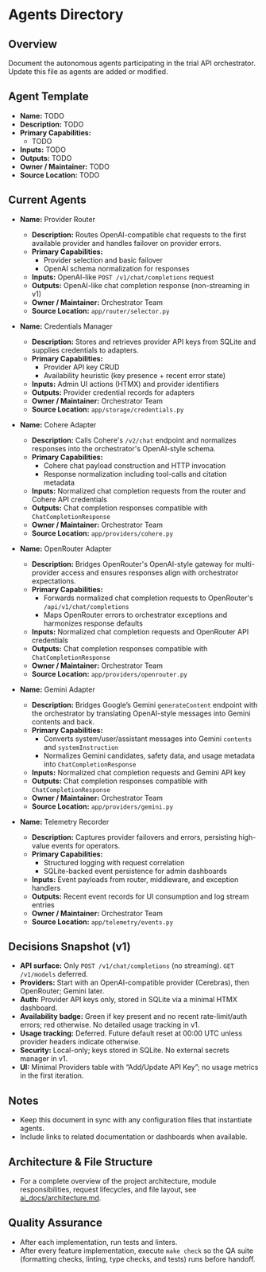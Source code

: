 # Agents Directory

## Overview
Document the autonomous agents participating in the trial API orchestrator. Update this file as agents are added or modified.

## Agent Template
- **Name:** TODO
- **Description:** TODO
- **Primary Capabilities:**
  - TODO
- **Inputs:** TODO
- **Outputs:** TODO
- **Owner / Maintainer:** TODO
- **Source Location:** TODO

## Current Agents

- **Name:** Provider Router
  - **Description:** Routes OpenAI-compatible chat requests to the first available provider and handles failover on provider errors.
  - **Primary Capabilities:**
    - Provider selection and basic failover
    - OpenAI schema normalization for responses
  - **Inputs:** OpenAI-like `POST /v1/chat/completions` request
  - **Outputs:** OpenAI-like chat completion response (non-streaming in v1)
  - **Owner / Maintainer:** Orchestrator Team
  - **Source Location:** `app/router/selector.py`

- **Name:** Credentials Manager
  - **Description:** Stores and retrieves provider API keys from SQLite and supplies credentials to adapters.
  - **Primary Capabilities:**
    - Provider API key CRUD
    - Availability heuristic (key presence + recent error state)
  - **Inputs:** Admin UI actions (HTMX) and provider identifiers
  - **Outputs:** Provider credential records for adapters
  - **Owner / Maintainer:** Orchestrator Team
  - **Source Location:** `app/storage/credentials.py`

- **Name:** Cohere Adapter
  - **Description:** Calls Cohere's `/v2/chat` endpoint and normalizes responses into the orchestrator's OpenAI-style schema.
  - **Primary Capabilities:**
    - Cohere chat payload construction and HTTP invocation
    - Response normalization including tool-calls and citation metadata
  - **Inputs:** Normalized chat completion requests from the router and Cohere API credentials
  - **Outputs:** Chat completion responses compatible with `ChatCompletionResponse`
  - **Owner / Maintainer:** Orchestrator Team
  - **Source Location:** `app/providers/cohere.py`

- **Name:** OpenRouter Adapter
  - **Description:** Bridges OpenRouter's OpenAI-style gateway for multi-provider access and ensures responses align with orchestrator expectations.
  - **Primary Capabilities:**
    - Forwards normalized chat completion requests to OpenRouter's `/api/v1/chat/completions`
    - Maps OpenRouter errors to orchestrator exceptions and harmonizes response defaults
  - **Inputs:** Normalized chat completion requests and OpenRouter API credentials
  - **Outputs:** Chat completion responses compatible with `ChatCompletionResponse`
  - **Owner / Maintainer:** Orchestrator Team
  - **Source Location:** `app/providers/openrouter.py`

- **Name:** Gemini Adapter
  - **Description:** Bridges Google’s Gemini `generateContent` endpoint with the orchestrator by translating OpenAI-style messages into Gemini contents and back.
  - **Primary Capabilities:**
    - Converts system/user/assistant messages into Gemini `contents` and `systemInstruction`
    - Normalizes Gemini candidates, safety data, and usage metadata into `ChatCompletionResponse`
  - **Inputs:** Normalized chat completion requests and Gemini API key
  - **Outputs:** Chat completion responses compatible with `ChatCompletionResponse`
  - **Owner / Maintainer:** Orchestrator Team
  - **Source Location:** `app/providers/gemini.py`

- **Name:** Telemetry Recorder
  - **Description:** Captures provider failovers and errors, persisting high-value events for operators.
  - **Primary Capabilities:**
    - Structured logging with request correlation
    - SQLite-backed event persistence for admin dashboards
  - **Inputs:** Event payloads from router, middleware, and exception handlers
  - **Outputs:** Recent event records for UI consumption and log stream entries
  - **Owner / Maintainer:** Orchestrator Team
  - **Source Location:** `app/telemetry/events.py`

## Decisions Snapshot (v1)
- **API surface:** Only `POST /v1/chat/completions` (no streaming). `GET /v1/models` deferred.
- **Providers:** Start with an OpenAI-compatible provider (Cerebras), then OpenRouter; Gemini later.
- **Auth:** Provider API keys only, stored in SQLite via a minimal HTMX dashboard.
- **Availability badge:** Green if key present and no recent rate-limit/auth errors; red otherwise. No detailed usage tracking in v1.
- **Usage tracking:** Deferred. Future default reset at 00:00 UTC unless provider headers indicate otherwise.
- **Security:** Local-only; keys stored in SQLite. No external secrets manager in v1.
- **UI:** Minimal Providers table with “Add/Update API Key”; no usage metrics in the first iteration.

## Notes
- Keep this document in sync with any configuration files that instantiate agents.
- Include links to related documentation or dashboards when available.

## Architecture & File Structure
- For a complete overview of the project architecture, module responsibilities, request lifecycles, and file layout, see [ai_docs/architecture.md](ai_docs/architecture.md).

## Quality Assurance
- After each implementation, run tests and linters.
- After every feature implementation, execute `make check` so the QA suite (formatting checks, linting, type checks, and tests) runs before handoff.
